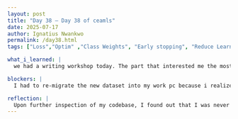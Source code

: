 ```yaml
---
layout: post
title: "Day 38 – Day 38 of ceamls"
date: 2025-07-17
author: Ignatius Nwankwo
permalink: /day38.html
tags: ["Loss","Optim" ,"Class Weights", "Early stopping", "Reduce Learning Rate on Plateau", "adamW", "Dropout", "callbacks", "verbose", "Restore Best Weights", "Training Weights"]

what_i_learned: |  
  we had a writing workshop today. The part that interested me the most was about sports betting and how much money it makes annually in the state of maryland ever since it was legalized. I didnt even know it was illegal before. My results for efficientnetb4 using the latest hyperparameters was very poor. I began training b5 with my optuna hyperparameters on this new dataset, and it should hopefully be done by the end of the day or tomorrow.

blockers: |
  I had to re-migrate the new dataset into my work pc because i realized that training models is easier there unlike my laptop. I also noticed that I am not the most organized and that my coding knowledge is pretty limited but I try to learn from each mistake. Partly due to the personality workshop done on Tuesday, as an ISTJ, I noticed that I tend to have perfectionistic habits that stop me from learning new things and I'm trying to work on that as well.

reflection: |
  Upon further inspection of my codebase, I found out that I was never actually training Optuna on b5, but was actually running it on b4 the entire time. I was changing the wrong variable, one that was never reused throughout the entire code. Though its not a massive failure, it does change things. I think this model will be the last that I am training. In the meantime, I will reorganize my work and spend the remainder of my time putting the research paper together. I will also research more on batch normalization and develop the diagram for my current models to add to the research paper. I noticed that working together and asking questions makes research more fun and collaborative than being an island. It makes me realize just how little I actually know.
---
```

